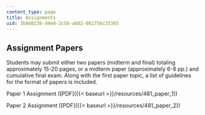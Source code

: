 ```yaml
---
content_type: page
title: Assignments
uid: 3b8d0236-d0e0-2c50-a882-082756c25365
---
```


Assignment Papers
-----------------

Students may submit either two papers (midterm and final) totaling approximately 15-20 pages, or a midterm paper (approximately 6-8 pp.) and cumulative final exam. Along with the first paper topic, a list of guidelines for the format of papers is included.

Paper 1 Assignment ([PDF]({{< baseurl >}}/resources/481_paper_1))

Paper 2 Assignment ([PDF]({{< baseurl >}}/resources/481_paper_2))
